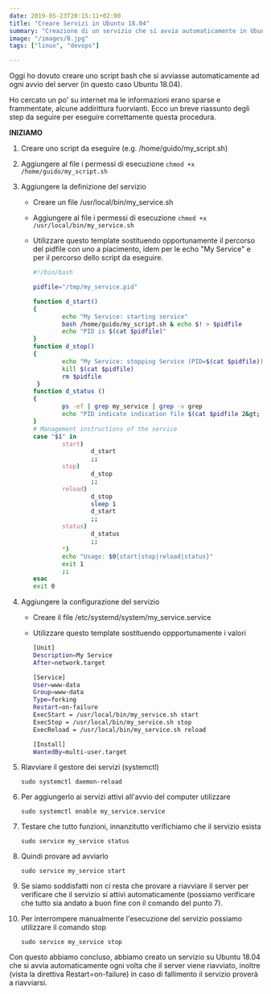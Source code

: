 ```yaml
---
date: 2019-05-23T20:15:11+02:00
title: "Creare Servizi in Ubuntu 18.04"
summary: "Creazione di un servizio che si avvia automaticamente in Ubuntu 18.04"
image: "/images/0.jpg"
tags: ["linux", "devops"]

---
```


Oggi ho dovuto creare uno script bash che si avviasse automaticamente ad ogni avvio del server (in questo caso Ubuntu 18.04).

Ho cercato un po' su internet ma le informazioni erano sparse e frammentate, alcune addirittura fuorvianti. Ecco un breve riassunto degli step da seguire per eseguire correttamente questa procedura.

**INIZIAMO**

1. Creare uno script da eseguire (e.g. /home/guido/my_script.sh)

2. Aggiungere al file i permessi di esecuzione `chmod +x /home/guido/my_script.sh`

3. Aggiungere la definizione del servizio

    - Creare un file /usr/local/bin/my_service.sh

    - Aggiungere al file i permessi di esecuzione `chmod +x /usr/local/bin/my_service.sh`

    - Utilizzare questo template sostituendo opportunamente il percorso del pidfile con uno a piacimento, idem per le echo "My Service" e per il percorso dello script da eseguire.

      ```bash
      #!/bin/bash
      
      pidfile="/tmp/my_service.pid"
      
      function d_start()
      {
              echo "My Service: starting service"
              bash /home/guido/my_script.sh & echo $! > $pidfile
              echo "PID is $(cat $pidfile)"
      }
      function d_stop()
      {
              echo "My Service: stopping Service (PID=$(cat $pidfile))"
              kill $(cat $pidfile)
              rm $pidfile
       }
      function d_status ()
      {
              ps -ef | grep my_service | grep -v grep
              echo "PID indicate indication file $(cat $pidfile 2&gt; /dev/null)"
      }
      # Management instructions of the service
      case "$1" in
              start)
                      d_start
                      ;;
              stop)
                      d_stop
                      ;;
              reload)
                      d_stop
                      sleep 1
                      d_start
                      ;;
              status)
                      d_status
                      ;;
              *)
              echo "Usage: $0{start|stop|reload|status}"
              exit 1
              ;;
      esac
      exit 0
      ```

4. Aggiungere la configurazione del servizio

    - Creare il file /etc/systemd/system/my_service.service

    - Utilizzare questo template sostituendo oppportunamente i valori

      ```bash
      [Unit]
      Description=My Service
      After=network.target 
      
      [Service]
      User=www-data
      Group=www-data
      Type=forking
      Restart=on-failure
      ExecStart = /usr/local/bin/my_service.sh start
      ExecStop = /usr/local/bin/my_service.sh stop
      ExecReload = /usr/local/bin/my_service.sh reload
      
      [Install]
      WantedBy=multi-user.target
      ```

5. Riavviare il gestore dei servizi (systemctl)

   `sudo systemctl daemon-reload`

6. Per aggiungerlo ai servizi attivi all'avvio del computer utilizzare

   `sudo systemctl enable my_service.service`

7. Testare che tutto funzioni, innanzitutto verifichiamo che il servizio esista

   `sudo service my_service status`

8. Quindi provare ad avviarlo

   `sudo service my_service start`

9. Se siamo soddisfatti non ci resta che provare a riavviare il server per verificare che il servizio si attivi automaticamente (possiamo verificare che tutto sia andato a buon fine con il comando del punto 7).

10. Per interrompere manualmente l'esecuzione del servizio possiamo utilizzare il comando stop

    `sudo service my_service stop`

Con questo abbiamo concluso, abbiamo creato un servizio su Ubuntu 18.04 che si avvia automaticamente ogni volta che il server viene riavviato, inoltre (vista la direttiva Restart=on-failure) in caso di fallimento il servizio proverà a riavviarsi.
